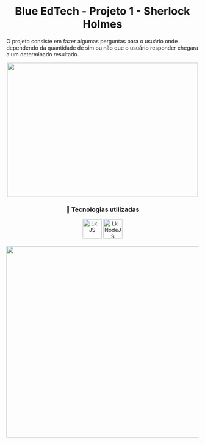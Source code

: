 <h1 align="center"> Blue EdTech - Projeto 1 - Sherlock Holmes </h1>

 O projeto consiste em fazer algumas perguntas para o usuário onde dependendo da quantidade de sim ou não que o usuário responder chegara a um determinado resultado.

<div align="center"><img alingn="center" height="350" width="500" src="https://raw.githubusercontent.com/LeandroKosta/Blue-EdTech-Projeto-1-Sherlock-Holmes/main/public/img/Imagem-Desmostracao.png" alt=""></div>

<h3 align="center"> 🚀 Tecnologias utilizadas </h3>

<div align="center"> 
  <img alingn="center" alt="Lk-JS" height="50" width="50" src="https://cdn.jsdelivr.net/gh/devicons/devicon/icons/javascript/javascript-plain.svg" />
  <img alingn="center" alt="Lk-NodeJS" height="50" width="50" src="https://cdn.jsdelivr.net/gh/devicons/devicon/icons/nodejs/nodejs-original.svg" /> 
</div>

</br>

<div align="center"><img alingn="center" height="500" width="800" src="https://raw.githubusercontent.com/LeandroKosta/Blue-EdTech-Projeto-1-Sherlock-Holmes/main/public/img/Certificado%20Projeto%20Sherlock.jpg" alt=""></div>
